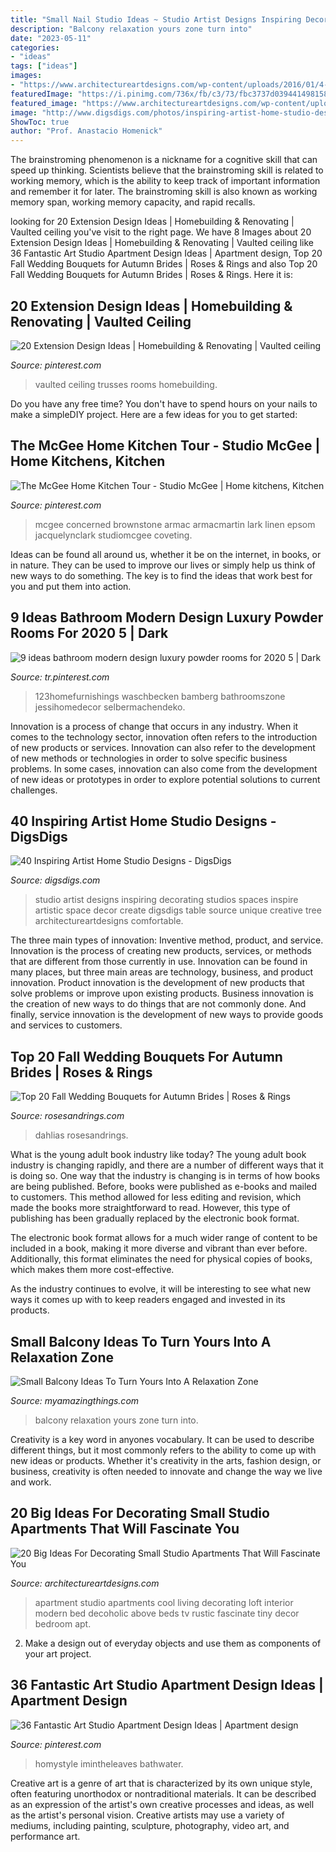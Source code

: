 ```yaml
---
title: "Small Nail Studio Ideas ~ Studio Artist Designs Inspiring Decorating Studios Spaces Inspire Artistic Space Decor Create Digsdigs Table Source Unique Creative Tree Architectureartdesigns Comfortable"
description: "Balcony relaxation yours zone turn into"
date: "2023-05-11"
categories:
- "ideas"
tags: ["ideas"]
images:
- "https://www.architectureartdesigns.com/wp-content/uploads/2016/01/4-55.jpg"
featuredImage: "https://i.pinimg.com/736x/fb/c3/73/fbc3737d039441498158449287c0943e.jpg"
featured_image: "https://www.architectureartdesigns.com/wp-content/uploads/2016/01/4-55.jpg"
image: "http://www.digsdigs.com/photos/inspiring-artist-home-studio-designs-28-554x830.jpg"
ShowToc: true
author: "Prof. Anastacio Homenick"
---
```



The brainstroming phenomenon is a nickname for a cognitive skill that can speed up thinking. Scientists believe that the brainstroming skill is related to working memory, which is the ability to keep track of important information and remember it for later. The brainstroming skill is also known as working memory span, working memory capacity, and rapid recalls.

	

		
looking for 20 Extension Design Ideas | Homebuilding &amp; Renovating | Vaulted ceiling you've visit to the right page. We have 8 Images about 20 Extension Design Ideas | Homebuilding &amp; Renovating | Vaulted ceiling like 36 Fantastic Art Studio Apartment Design Ideas | Apartment design, Top 20 Fall Wedding Bouquets for Autumn Brides | Roses &amp; Rings and also Top 20 Fall Wedding Bouquets for Autumn Brides | Roses &amp; Rings. Here it is:
		
    
## 20 Extension Design Ideas | Homebuilding &amp; Renovating | Vaulted Ceiling

<img loading=lazy src="https://i.pinimg.com/736x/71/08/04/7108048f94a630465336586cf34ab348.jpg" onerror="this.onerror=null;this.src='https://tse3.mm.bing.net/th?id=OIP.Kh5wokGV8gxXXbpPrGmBpgHaLH&amp;pid=15.1';" alt="20 Extension Design Ideas | Homebuilding &amp; Renovating | Vaulted ceiling">

_Source: pinterest.com_

>vaulted ceiling trusses rooms homebuilding. 

	

Do you have any free time? You don't have to spend hours on your nails to make a simpleDIY project. Here are a few ideas for you to get started: 

    
## The McGee Home Kitchen Tour - Studio McGee | Home Kitchens, Kitchen

<img loading=lazy src="https://i.pinimg.com/736x/1e/4a/6b/1e4a6b615eb5ab823f1ad482861d2c4a.jpg" onerror="this.onerror=null;this.src='https://tse4.mm.bing.net/th?id=OIP.juBmNn_kGG9AlrMCx84rPwHaLF&amp;pid=15.1';" alt="The McGee Home Kitchen Tour - Studio McGee | Home kitchens, Kitchen">

_Source: pinterest.com_

>mcgee concerned brownstone armac armacmartin lark linen epsom jacquelynclark studiomcgee coveting. 

	

Ideas can be found all around us, whether it be on the internet, in books, or in nature. They can be used to improve our lives or simply help us think of new ways to do something. The key is to find the ideas that work best for you and put them into action.

    
## 9 Ideas Bathroom Modern Design Luxury Powder Rooms For 2020 5 | Dark

<img loading=lazy src="https://i.pinimg.com/736x/fb/c3/73/fbc3737d039441498158449287c0943e.jpg" onerror="this.onerror=null;this.src='https://tse3.mm.bing.net/th?id=OIP.QjP_FnYdk4DMBm0isBchYgHaLH&amp;pid=15.1';" alt="9 ideas bathroom modern design luxury powder rooms for 2020 5 | Dark">

_Source: tr.pinterest.com_

>123homefurnishings waschbecken bamberg bathroomszone jessihomedecor selbermachendeko. 

	

Innovation is a process of change that occurs in any industry. When it comes to the technology sector, innovation often refers to the introduction of new products or services. Innovation can also refer to the development of new methods or technologies in order to solve specific business problems. In some cases, innovation can also come from the development of new ideas or prototypes in order to explore potential solutions to current challenges.

    
## 40 Inspiring Artist Home Studio Designs - DigsDigs

<img loading=lazy src="http://www.digsdigs.com/photos/inspiring-artist-home-studio-designs-28-554x830.jpg" onerror="this.onerror=null;this.src='https://tse2.mm.bing.net/th?id=OIP.o9hEFi4-XL7lwUxvRiUcSQHaLG&amp;pid=15.1';" alt="40 Inspiring Artist Home Studio Designs - DigsDigs">

_Source: digsdigs.com_

>studio artist designs inspiring decorating studios spaces inspire artistic space decor create digsdigs table source unique creative tree architectureartdesigns comfortable. 

	

The three main types of innovation: Inventive method, product, and service.
Innovation is the process of creating new products, services, or methods that are different from those currently in use. Innovation can be found in many places, but three main areas are technology, business, and product innovation. 
Product innovation is the development of new products that solve problems or improve upon existing products. Business innovation is the creation of new ways to do things that are not commonly done. And finally, service innovation is the development of new ways to provide goods and services to customers.

    
## Top 20 Fall Wedding Bouquets For Autumn Brides | Roses &amp; Rings

<img loading=lazy src="http://www.rosesandrings.com/wp-content/uploads/2018/01/burgundy-dahlias-and-blush-roses-fall-wedding-bouquet-e1577029112396.jpg" onerror="this.onerror=null;this.src='https://tse2.mm.bing.net/th?id=OIP.Wgwtjp4lkiBcmjpCAIQREgHaLG&amp;pid=15.1';" alt="Top 20 Fall Wedding Bouquets for Autumn Brides | Roses &amp; Rings">

_Source: rosesandrings.com_

>dahlias rosesandrings. 

	

What is the young adult book industry like today?
The young adult book industry is changing rapidly, and there are a number of different ways that it is doing so. One way that the industry is changing is in terms of how books are being published. 
Before, books were published as e-books and mailed to customers. This method allowed for less editing and revision, which made the books more straightforward to read. However, this type of publishing has been gradually replaced by the electronic book format. 

The electronic book format allows for a much wider range of content to be included in a book, making it more diverse and vibrant than ever before. Additionally, this format eliminates the need for physical copies of books, which makes them more cost-effective. 

As the industry continues to evolve, it will be interesting to see what new ways it comes up with to keep readers engaged and invested in its products.

    
## Small Balcony Ideas To Turn Yours Into A Relaxation Zone

<img loading=lazy src="https://myamazingthings.com/wp-content/uploads/2017/08/small-balcony-ideas-4.jpg" onerror="this.onerror=null;this.src='https://tse4.mm.bing.net/th?id=OIP.7Zr1n1zSEKktPr042skX9QHaLA&amp;pid=15.1';" alt="Small Balcony Ideas To Turn Yours Into A Relaxation Zone">

_Source: myamazingthings.com_

>balcony relaxation yours zone turn into. 

	

Creativity is a key word in anyones vocabulary. It can be used to describe different things, but it most commonly refers to the ability to come up with new ideas or products. Whether it's creativity in the arts, fashion design, or business, creativity is often needed to innovate and change the way we live and work.

    
## 20 Big Ideas For Decorating Small Studio Apartments That Will Fascinate You

<img loading=lazy src="https://www.architectureartdesigns.com/wp-content/uploads/2016/01/4-55.jpg" onerror="this.onerror=null;this.src='https://tse4.mm.bing.net/th?id=OIP.bzg_pHoo8xfBf_Y5-_jYrAHaFj&amp;pid=15.1';" alt="20 Big Ideas For Decorating Small Studio Apartments That Will Fascinate You">

_Source: architectureartdesigns.com_

>apartment studio apartments cool living decorating loft interior modern bed decoholic above beds tv rustic fascinate tiny decor bedroom apt. 

	

2. Make a design out of everyday objects and use them as components of your art project.

    
## 36 Fantastic Art Studio Apartment Design Ideas | Apartment Design

<img loading=lazy src="https://i.pinimg.com/736x/a2/87/79/a28779d7c24fe5f239a7ec9a8a85524c.jpg" onerror="this.onerror=null;this.src='https://tse3.mm.bing.net/th?id=OIP.3yRzFpWVR0Rbd3h_TKU2HQHaJ3&amp;pid=15.1';" alt="36 Fantastic Art Studio Apartment Design Ideas | Apartment design">

_Source: pinterest.com_

>homystyle imintheleaves bathwater. 

	

Creative art is a genre of art that is characterized by its own unique style, often featuring unorthodox or nontraditional materials. It can be described as an expression of the artist's own creative processes and ideas, as well as the artist's personal vision. Creative artists may use a variety of mediums, including painting, sculpture, photography, video art, and performance art.

